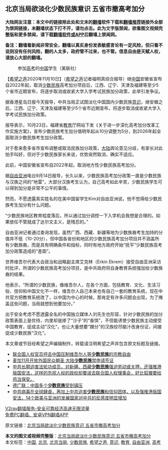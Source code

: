  <h2>北京当局欲淡化少数民族意识 五省市撤高考加分</h2> <p class="notice"><b>大陆网友注意：本文中的链接除此处和文末的<a href="https://github.com/bannedbook/fanqiang" >翻墙</a>软件下载和<a href="https://github.com/killgcd/justmysocks/blob/master/README.md">翻墙推荐</a>链接外全部为禁网链接，未翻墙状态下打不开，请勿点击。此为文字版禁闻，欲看图文视频完整版和更多禁闻，请下载<a href="https://github.com/bannedbook/fanqiang">翻墙软件或APP</a>后翻墙上禁闻网。</p><p>备注：翻墙看新闻非常安全，翻墙以真实身份发表敏感言论有一定风险，但只看不说则没有任何风险，翻的人太多，政府管不过来，也不管。信息自由是天赋人权，请放心大胆的翻墙。</b></p>  <div class="entry"> <figure><figcaption>参加<a href="https://www.bannedbook.org/bnews/tag/%e9%ab%98%e8%80%83/" class="st_tag internal_tag" rel="tag" title="标签 高考 下的日志">高考</a>的<a href="https://www.bannedbook.org/bnews/tag/%E4%B8%AD%E5%9B%BD/" class="st_tag internal_tag" rel="tag" title="标签 中国 下的日志">中国</a>学生（美联社）</figcaption></figure> <p>【<span class='wp_keywordlink_affiliate'><a href="https://www.soundofhope.org" title="希望之声" target="_blank">希望之声</a></span>2020年11月10日】（<a href="https://www.bannedbook.org/bnews/tag/%e5%b8%8c%e6%9c%9b%e4%b9%8b%e5%a3%b0/" class="st_tag internal_tag" rel="tag" title="标签 希望之声 下的日志">希望之声</a>记者福明真综合报导）继<span class='wp_keywordlink_affiliate'><a href="https://www.bannedbook.org/" title="中国" target="_blank">中国</a></span>安徽省宣布自2022年起，取消<a href="https://www.bannedbook.org/bnews/tag/%E5%B0%91%E6%95%B0%E6%B0%91%E6%97%8F/" class="st_tag internal_tag" rel="tag" title="标签 少数民族 下的日志">少数民族</a>高考加分项目后，江西、辽宁、天津及福建等至少5个省市近期宣布，将逐步取消或收紧大学入学考试民族加分政策，此举引发争议。</p> <p>据香港星岛日报今天报导，中共当局正试图淡化中国国内少数民族<a href="https://www.bannedbook.org/bnews/tag/%E6%84%8F%E8%AF%86/" class="st_tag internal_tag" rel="tag" title="标签 意识 下的日志">意识</a>，继安徽之后，江西、辽宁、天津及福建等至少5个省市近期宣布，将逐步取消或收紧大学入学考试民族加分政策。</p> <p>报导表示，10月23日，福建省<a href="https://www.bannedbook.org/bnews/tag/%e6%95%99%e8%82%b2/" class="st_tag internal_tag" rel="tag" title="标签 教育 下的日志">教育</a>厅网站下发《关于进一步深化高考加分改革工作实施方案》，宣布少数民族考生加分值明年起从10分调整为5分，到2026年起全面取消少数民族考生加分政策。</p> <p>对于愈来愈多省市宣布调整或取消民族加分政策，<span class='wp_keywordlink_affiliate'><a href="https://www.bannedbook.org/" title="大陆" target="_blank">大陆</a></span>舆论意见分歧，有家长对此拍手叫好，但对于少数民族家长来说，优势突然取消，确实不适应。</p>  <p>此前，中国安徽省宣布自2022年起，取消地方性少数民族高考加分。</p> <p>据<a href="https://www.bannedbook.org/bnews/tag/%e8%87%aa%e7%94%b1%e4%ba%9a%e6%b4%b2/" class="st_tag internal_tag" rel="tag" title="标签 自由亚洲 下的日志">自由亚洲</a>电台9月14日报导，长久以来，少数民族高考加分政策一直是少数民族与汉族之间的“地雷”，大部分汉族考生认为，自己高考如此辛苦，少数民族学生可以得到加分是非常不公平的事情。</p> <p>然而，不愿透露真实姓名的在美中国留学生Kim对自由亚洲说，他不觉得给少数民族考生加分有什么问题。</p> <p>“少数民族地区教育程度落后，所以通过加分调控一下入学机会我想是合理的。如果放任不管就成了达尔文主义，是残忍的。”</p>  <p>自由亚洲记者通过查询发现，虽然广西、西藏、新疆等地为少数族裔考生加持的分值并不低（10-20分），但中国各省份和地区的少数民族高考加分项目并不涵盖所有少数族裔，而是具有明确条件和指标，同时有地方政府开始“抚平”少数民族高考加分政策造成的“差距”。</p> <p>世界维吾尔代表大会政治和战略副主席艾克林（Erkin Ekrem）接受自由亚洲采访时批评，所谓的少数民族高考加分项目，是中共政府将自身教育系统强加给少数族裔的结果。</p> <p>他表示，“所谓的少数民族，像维吾尔人，在各个方面，包括教育、文化、生活习俗、信仰和中国文化不一样，维吾尔人自己本来也有自己一套的教育系统，现在中共官方把教育系统改了，以中国为中心的时候，那肯定有许多问题会出现，为了掩盖这些问题，当局就想到他要加分。”</p> <p>出于安全考虑不愿透露全名的中国独立媒体人刘先生也形容，针对少数民族的加分政策表面上是优待，内里却是掺了“沙子”的“香饵”，不但能诱使少数民族主动接受中国教育，促成主动“汉化”，也让大量想要“蹭分”的汉族绞尽脑汁改身份证，间接促成少数民族“汉化”。</p>  <p>本文章或节目经希望之声编辑制作，转载请注明希望之声并包含原文标题及链接。</p> <ul class='op-related-articles' title='相关阅读'> <li><a href='https://www.bannedbook.org/bnews/headline/20201106/1426588.html' target='_blank'>联合国人权官员抨击中国压制维吾尔人等<b>少数民族</b>的宗教自由</a></li> <li><a href='https://www.bannedbook.org/bnews/headline/20201023/1418611.html' target='_blank'>麦加11月开放外国民众朝圣 大陆<b>少数民族</b>禁申请签证</a></li> <li><a href='https://www.bannedbook.org/bnews/bannedvideo/20201012/1412607.html' target='_blank'>中共长期迫害法轮功成员，对新疆、西藏<b>少数民族</b>强迫劳动或关押，还强推港版国安法，这样的忽视人权的政权却要进去联合国人权理事会，好比狐狸要给鸡当保安。</a></li> <li><a href='https://www.bannedbook.org/bnews/headline/20201009/1410544.html' target='_blank'>德广联：中国多个<b>少数民族</b>受到镇压</a></li> <li><a href='https://www.bannedbook.org/bnews/bannedvideo/20201008/1410411.html' target='_blank'>中共病毒在全球肆虐，再加上中共迫害<b>少数民族</b>和信仰团体，以及强推港版国安法，14个欧美与亚洲的发展国家对中共的反感度明显增加</a></li> </ul> <p class="texttj"> <a href="https://www.bannedbook.org/forum23/topic22702.html" target="_blank">V2ray翻墙服务-安全可靠经济高速无限流量</a><br/> <a href="https://github.com/bannedbook/fanqiang/wiki/%E7%A6%81%E9%97%BB%E7%BD%91%E5%AE%89%E5%8D%93%E7%BF%BB%E5%A2%99%E6%96%B0%E9%97%BBAPP" target="_blank">免费PC翻墙、安卓VPN翻墙APP</a></p><p>原文链接：<a class="src_link"  href="https://www.soundofhope.org/post/441211" target="_blank">北京当局欲淡化少数民族意识 五省市撤高考加分</a></p><a name='sharetosocial'></a>       <div><b>本文的图文或视频完整版</b>：<a href='https://www.bannedbook.org/bnews/comments/20201110/1428927.html'>北京当局欲淡化少数民族意识 五省市撤高考加分</a></div>  </div><!--END ENTRY--> <div class="postfooter"> <div>本文标签：<a href="https://www.bannedbook.org/bnews/tag/%E4%B8%AD%E5%9B%BD/" rel="tag">中国</a>, <a href="https://www.bannedbook.org/bnews/tag/%e5%8c%97%e4%ba%ac/" rel="tag">北京</a>, <a href="https://www.bannedbook.org/bnews/tag/%E5%8C%97%E4%BA%AC%E5%BD%93%E5%B1%80/" rel="tag">北京当局</a>, <a href="https://www.bannedbook.org/bnews/tag/%E5%B0%91%E6%95%B0%E6%B0%91%E6%97%8F/" rel="tag">少数民族</a>, <a href="https://www.bannedbook.org/bnews/tag/%e5%b8%8c%e6%9c%9b%e4%b9%8b%e5%a3%b0/" rel="tag">希望之声</a>, <a href="https://www.bannedbook.org/bnews/tag/%E6%84%8F%E8%AF%86/" rel="tag">意识</a>, <a href="https://www.bannedbook.org/bnews/tag/%e6%95%99%e8%82%b2/" rel="tag">教育</a>, <a href="https://www.bannedbook.org/bnews/tag/%e8%87%aa%e7%94%b1%e4%ba%9a%e6%b4%b2/" rel="tag">自由亚洲</a>, <a href="https://www.bannedbook.org/bnews/tag/%e9%ab%98%e8%80%83/" rel="tag">高考</a></div>  </div><!--END POSTFOOTER--> 